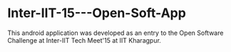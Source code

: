 # Inter-IIT-15---Open-Soft-App
This android application was developed as an entry to the Open Software Challenge at Inter-IIT Tech Meet'15 at IIT Kharagpur.
